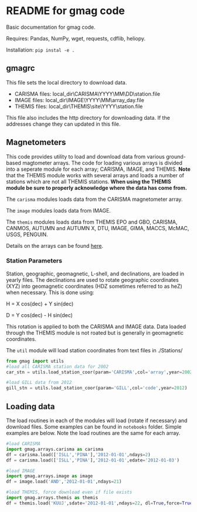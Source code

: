 # README for gmag code

Basic documentation for gmag code. 

Requires: Pandas, NumPy, wget, requests, cdflib, heliopy.

Installation: ```pip instal -e .```

## gmagrc

This file sets the local directory to download data. 

- CARISMA files: local_dir\CARISMA\YYYY\MM\DD\station.file
- IMAGE files: local_dir\IMAGE\YYYY\MM\array_day.file
- THEMIS files: local_dir\THEMIS\site\YYYY\station.file

This file also includes the http directory for downloading data. If the addresses change they can updated in this file. 



## Magnetometers 

This code provides utility to load and download data from various ground-based magtometer arrays. The code for loading various arrays is divided into a seperate module for each array; CARISMA, IMAGE, and THEMIS. **Note** that the THEMIS module works with several arrays and loads a number of stations which are not all THEMIS stations. **When using the THEMIS module be sure to properly acknowledge where the data has come from.** 

The ```carisma``` modules loads data from the CARISMA magnetometer array.

The ```image``` modules loads data from IMAGE. 

The ```themis``` modules loads data from THEMIS EPO and GBO, CARISMA, CANMOS, AUTUMN and AUTUMN X, DTU, IMAGE, GIMA, MACCS, McMAC, USGS, PENGUIN.

Details on the arrays can be found [here](./gmag/README.md).

### Station Parameters

Station, geographic, geomagnetic, L-shell, and declinations, are loaded in yearly files. The declinations are used to rotate geographic coordinates (XYZ) into geomagnetic coordinates (HDZ sometimes referred to as heZ) when necessary. This is done using:

H = X cos(dec) + Y sin(dec)

D = Y cos(dec) - H sin(dec)

This rotation is applied to both the CARISMA and IMAGE data. Data loaded through the THEMIS module is not roated but is generally in geomagnetic coordinates.

The ```util``` module will load station coordinates from text files in ./Stations/

```python
from gmag import utils
#load all CARISMA station data for 2002
car_stn = utils.load_station_coor(param='CARISMA',col='array',year=2002)

#load GILL data from 2012
gill_stn = utils.load_station_coor(param='GILL',col='code',year=2012)
```

## Loading data

The load routines in each of the modules will load (rotate if necessary) and download files. Some examples can be found in ```notebooks``` folder. Simple examples are below. Note the load routines are the same for each array.

```python
#load CARISMA
import gmag.arrays.carisma as carisma
df = carisma.load(['ISLL','PINA'],'2012-01-01',ndays=2)
df = carisma.load(['ISLL','PINA'],'2012-01-01',edate='2012-01-03')

#load IMAGE
import gmag.arrays.image as image
df = image.load('AND','2012-01-01',ndays=21)

#load THEMIS, force download even if file exists
import gmag.arrays.themis as themis
df = themis.load('KUUJ',sdate='2012-01-01',ndays=22, dl=True,force=True)



